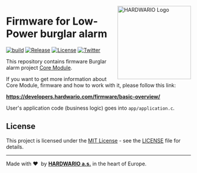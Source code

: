 <a href="https://www.hardwario.com/"><img src="https://www.hardwario.com/ci/assets/hw-logo.svg" width="200" alt="HARDWARIO Logo" align="right"></a>

# Firmware for Low-Power burglar alarm

[![build](https://github.com/hardwario/twr-radio-burglar-alarm/actions/workflows/main.yml/badge.svg)](https://github.com/hardwario/twr-radio-burglar-alarm/actions/workflows/main.yml)
[![Release](https://img.shields.io/github/release/bigclownprojects/bcf-radio-burglar-alarm.svg)](https://github.com/bigclownprojects/bcf-radio-burglar-alarm/releases)
[![License](https://img.shields.io/github/license/bigclownprojects/bcf-radio-burglar-alarm.svg)](https://github.com/bigclownprojects/bcf-radio-burglar-alarm/blob/master/LICENSE)
[![Twitter](https://img.shields.io/twitter/follow/hardwario_en.svg?style=social&label=Follow)](https://twitter.com/hardwario_en)

This repository contains firmware Burglar alarm project [Core Module](https://shop.bigclown.com/core-module).

If you want to get more information about Core Module, firmware and how to work with it, please follow this link:

**https://developers.hardwario.com/firmware/basic-overview/**

User's application code (business logic) goes into `app/application.c`.

## License

This project is licensed under the [MIT License](https://opensource.org/licenses/MIT/) - see the [LICENSE](LICENSE) file for details.

---

Made with &#x2764;&nbsp; by [**HARDWARIO a.s.**](https://www.hardwario.com/) in the heart of Europe.
